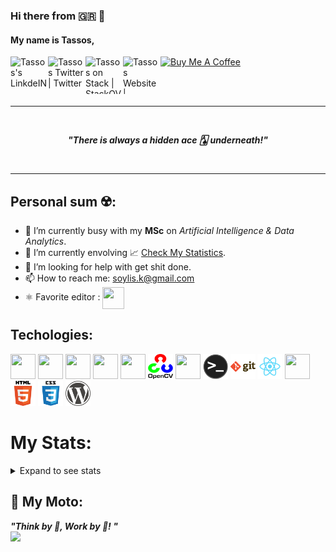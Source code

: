 ### Hi there from 🇬🇷 👋
#### My name is Tassos,

<a href="https://www.linkedin.com/in/tasos-karageorgiadis-ece/" rel="noopener noreferrer" target="_blank">
  <img height="60" width="60" align="left" alt="Tassos's LinkdeIN" src="https://img.icons8.com/bubbles/200/000000/linkedin.png" />
</a>

<a href="https://twitter.com/k_tassos13" rel="noopener noreferrer" target="_blank">
  <img align="left" alt="Tassos Twitter | Twitter" height="60" width="60" src="https://img.icons8.com/plasticine/100/undefined/twitter.png" />
</a>


<a href="https://stackoverflow.com/users/9870435/tassosk" rel="noopener noreferrer" target="_blank">
  <img align="left" alt="Tassos on Stack | StackOVF" height="60" width="60" src="https://img.icons8.com/color/48/000000/stackoverflow.png"/>
</a>
<!--Icons made by <a href="https://www.flaticon.com/free-icon/browser_634060" title="prettycons">prettycons</a> from <a href="https://www.flaticon.com/" title="Flaticon"> www.flaticon.com</a> -->

<a href="https://tassosblackg.github.io/" title="Website" rel="noopener noreferrer" target="_blank">
  <img align="left" alt="Tassos Website | Github.io" height="60" width="60" src="https://img.icons8.com/dotty/80/000000/portfolio.png" />
  
</a>



<a href="https://www.buymeacoffee.com/tassosblackg" target="_blank"><img src="https://cdn.buymeacoffee.com/buttons/default-orange.png" alt="Buy Me A Coffee" height="60" width="174"></a>


<br />
<br />


----------------------------------------------------------------------------------------------------------------------------------------------------
<br />

 
 <p align="center"><em> <b> "There is always a hidden ace 🂡 underneath!" </b></em></p>
  
  
<br />

----------------------------------------------------------------------------------------------------------------------------------------------------


## Personal sum :radioactive::
- 🔭 I’m currently busy with my <b>MSc</b> on <em>Artificial Intelligence & Data Analytics</em>.
- 🌱 I’m currently envolving 📈 [Check My Statistics](#my-stats).
- 🤔 I’m looking for help with get shit done.
- 📫 How to reach me: soylis.k@gmail.com
- :atom_symbol: Favorite editor :  <img width="35" height="35" align="center" valign="center" src="https://img.icons8.com/ios-filled/50/000000/atom-editor.png"/>

[comment]: <- ⚡ Fun fact: My secret mission is to achieve this commit history,>


[comment]: <![githistory](sn.png)>


[comment]: <I guess, all I have to do is being consistent:zany_face:! (or not [Check This Out](https://github.com/gokhankuyucak/fakehistory) )>

## Techologies:
<p>
  <img height="40" width="40" src="https://img.icons8.com/dusk/128/000000/python.png">
  <img height="40" width="40" src="https://img.icons8.com/color/240/000000/c-programming.png">
  <img height="40" width="40" src="https://img.icons8.com/color/240/000000/c-plus-plus-logo.png">
  <img height="40" width="40" src="https://img.icons8.com/color/240/000000/tensorflow.png">
  <img height="40" width="40" src="https://img.icons8.com/bubbles/50/000000/r.png">
  <img height="40" width="40" src="https://raw.githubusercontent.com/github/explore/80688e429a7d4ef2fca1e82350fe8e3517d3494d/topics/opencv/opencv.png">
  <img height="40" width="40" src="https://img.icons8.com/fluent/48/000000/matlab.png">
  <img height="40" width="40" src="https://raw.githubusercontent.com/github/explore/80688e429a7d4ef2fca1e82350fe8e3517d3494d/topics/terminal/terminal.png">
  <img height="40" width="40" src="https://raw.githubusercontent.com/github/explore/80688e429a7d4ef2fca1e82350fe8e3517d3494d/topics/git/git.png">
  
  <img height="40" width="40" src="https://raw.githubusercontent.com/github/explore/80688e429a7d4ef2fca1e82350fe8e3517d3494d/topics/react/react.png">
  <img height="40" width="40" src="https://img.icons8.com/color/48/000000/nodejs.png"/>
  <img height="40" width="40" src="https://raw.githubusercontent.com/github/explore/80688e429a7d4ef2fca1e82350fe8e3517d3494d/topics/html/html.png">
  <img height="40" width="40" src="https://raw.githubusercontent.com/github/explore/80688e429a7d4ef2fca1e82350fe8e3517d3494d/topics/css/css.png">
  <img height="40" width="40" src="https://raw.githubusercontent.com/github/explore/80688e429a7d4ef2fca1e82350fe8e3517d3494d/topics/wordpress/wordpress.png">
 </p>

# My Stats:
<details title="Expand to see stats">
  
  <summary> Expand to see stats </summary>
<p align="left"> <img src="https://github-readme-stats-sigma-five.vercel.app/api?username=tassosblackg&show_icons=true&theme=gotham"  alt="tassosblackg" />
  
<p aling="right"><img src="https://github-readme-stats-sigma-five.vercel.app/api/top-langs/?username=tassosblackg&show_icons=true&theme=gotham" alt=""/>

📈 ***Dev Stats per Week***
<br />

<!--START_SECTION:waka-->

```txt
Python     37 mins         █████████████▓░░░░░░░░░░░   55.16 %
JSON       16 mins         ██████░░░░░░░░░░░░░░░░░░░   24.17 %
Markdown   8 mins          ███▒░░░░░░░░░░░░░░░░░░░░░   12.73 %
Text       5 mins          ██░░░░░░░░░░░░░░░░░░░░░░░   07.85 %
Other      0 secs          ░░░░░░░░░░░░░░░░░░░░░░░░░   00.10 %
```

<!--END_SECTION:waka-->
<br />

</details>


## :anger: My Moto:

***"Think by :heartbeat:, Work by :muscle:! "***  
![](https://visitor-badge.glitch.me/badge?page_id=tassosblackg)
